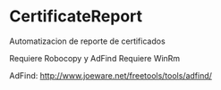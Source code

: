 # CertificateReport
Automatizacion de reporte de certificados


Requiere Robocopy y AdFind
Requiere WinRm

AdFind: http://www.joeware.net/freetools/tools/adfind/
 